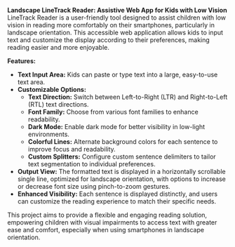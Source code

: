 **Landscape LineTrack Reader: Assistive Web App for Kids with Low Vision**
LineTrack Reader is a user-friendly tool designed to assist children with low vision in reading more comfortably on their smartphones, particularly in landscape orientation. This accessible web application allows kids to input text and customize the display according to their preferences, making reading easier and more enjoyable.

**Features:**
- **Text Input Area:** Kids can paste or type text into a large, easy-to-use text area.
- **Customizable Options:**
  - **Text Direction:** Switch between Left-to-Right (LTR) and Right-to-Left (RTL) text directions.
  - **Font Family:** Choose from various font families to enhance readability.
  - **Dark Mode:** Enable dark mode for better visibility in low-light environments.
  - **Colorful Lines:** Alternate background colors for each sentence to improve focus and readability.
  - **Custom Splitters:** Configure custom sentence delimiters to tailor text segmentation to individual preferences.
- **Output View:** The formatted text is displayed in a horizontally scrollable single line, optimized for landscape orientation, with options to increase or decrease font size using pinch-to-zoom gestures.
- **Enhanced Visibility:** Each sentence is displayed distinctly, and users can customize the reading experience to match their specific needs.

This project aims to provide a flexible and engaging reading solution, empowering children with visual impairments to access text with greater ease and comfort, especially when using smartphones in landscape orientation.
